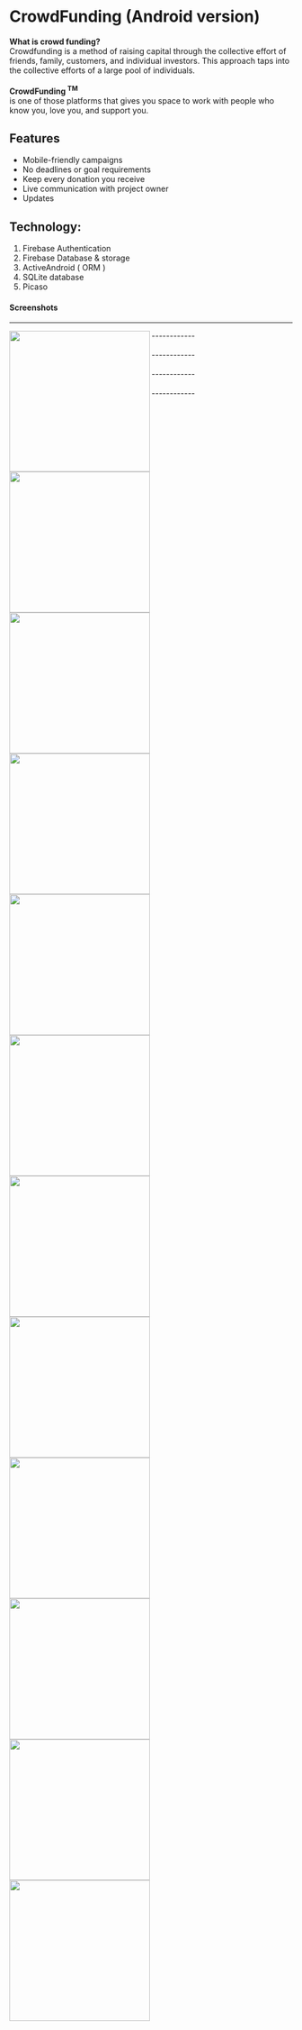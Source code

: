 # CrowdFunding (Android version)
<b>What is crowd funding? </b> </br>
Crowdfunding is a method of raising capital through the collective effort of friends,
family, customers, and individual investors. This approach taps into the collective 
efforts of a large pool of individuals.
<br><br>
**CrowdFunding <sup> TM</sup>**  
is one of those platforms that gives you space to work with
people who know you, love you, and support you.

Features
-------------
  - Mobile-friendly campaigns
  - No deadlines or goal requirements
  - Keep every donation you receive
  - Live communication with project owner
  - Updates

Technology:
------------
 1. Firebase Authentication 
 2. Firebase Database & storage
 3. ActiveAndroid ( ORM )
 4. SQLite database
 5. Picaso
 
#### <i class="icon-file"></i> Screenshots
--------------------------------------------
<img align="left" src="https://user-images.githubusercontent.com/15705129/29231028-61594de2-7f07-11e7-981b-3efaf93eefd8.png" width="250">
<img align="left" src="https://user-images.githubusercontent.com/15705129/29231042-620d4fea-7f07-11e7-983f-6a3529cbbed2.png" width="250">
<img align="left" src="https://user-images.githubusercontent.com/15705129/29231031-6171804c-7f07-11e7-842b-957598c5650f.png" width="250">
------------
<br><br>

<img align="left" src="https://user-images.githubusercontent.com/15705129/29231030-6171348e-7f07-11e7-9a6d-c3a9e92809ad.png" width="250">
<img align="left" src="https://user-images.githubusercontent.com/15705129/29231032-617486fc-7f07-11e7-811e-0b5585ee239f.png" width="250">
<img align="left" src="https://user-images.githubusercontent.com/15705129/29231029-61644ce2-7f07-11e7-906e-83edf67a535e.png" width="250">
------------
<br><br>

<img align="left" src="https://user-images.githubusercontent.com/15705129/29231034-61a14264-7f07-11e7-81b8-cdb951bf695b.png" width="250">
<img align="left" src="https://user-images.githubusercontent.com/15705129/29231038-61bf69e2-7f07-11e7-83e7-edf5b683851f.png" width="250">
<img align="left" src="https://user-images.githubusercontent.com/15705129/29231037-61ae4e1e-7f07-11e7-8e9f-0fa4e27f8dd2.png" width="250">
------------
<br><br>


<img align="left" src="https://user-images.githubusercontent.com/15705129/29231035-61a721ca-7f07-11e7-9356-764222370f71.png" width="250">
<img align="left" src="https://user-images.githubusercontent.com/15705129/29231040-61e09ef0-7f07-11e7-9c40-6c2a2d84881c.png" width="250">
<img align="left" src="https://user-images.githubusercontent.com/15705129/29231039-61d97cce-7f07-11e7-9242-f90a35f8072a.png" width="250">
------------
<br><br>




